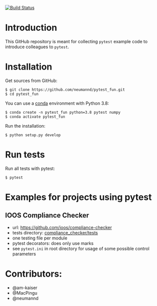 [![Build Status](https://travis-ci.org/neumannd/pytest_fun.svg?branch=master)](https://travis-ci.org/neumannd/pytest_fun)

# Introduction

This GitHub repository is meant for collecting `pytest` example code to introduce colleagues to `pytest`.

# Installation

Get sources from GitHub:

```
$ git clone https://github.com/neumannd/pytest_fun.git
$ cd pytest_fun
```

You can use a [conda](https://docs.conda.io/projects/conda/en/latest/user-guide/install/) environment with Python 3.8:

```
$ conda create -n pytest_fun python=3.8 pytest numpy
$ conda activate pytest_fun
```

Run the installation:
```
$ python setup.py develop
```

# Run tests

Run all tests with pytest:
```
$ pytest
```

# Examples for projects using pytest

## IOOS Compliance Checker

* url: https://github.com/ioos/compliance-checker
* tests directory: [compliance_checker/tests](https://github.com/ioos/compliance-checker/tree/master/compliance_checker/tests)
* one testing file per module
* pytest decorators: does only use marks
* see `pytest.ini` in root directory for usage of some possible control parameters


# Contributors:

* @am-kaiser
* @MacPingu
* @neumannd
